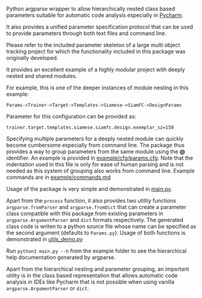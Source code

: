 Python argparse wrapper to allow hierarchically nested class based parameters suitable for automatic code analysis especially in [Pycharm](https://www.jetbrains.com/pycharm/).

It also provides a unified parameter specification protocol that can be used to provide parameters through both text files and command line.

Please refer to the included parameter skeleton of a large multi object tracking project for which the functionality included in this package was originally developed.

It provides an excellent example of a highly modular project with deeply nested and shared modules.

For example, this is one of the deeper instances of module nesting in this example: 

`Params->Trainer->Target->Templates->Siamese->SiamFC->DesignParams`

Parameter for this configuration can be provided as:

`trainer.target.templates.siamese.siamfc.design.exemplar_sz=150`

Specifying multiple parameters for a deeply nested module can quickly become cumbersome especially from command line.
The package thus provides a way to group parameters from the same module using the __@__ identifier.
An example is provided in [example/cfg/params.cfg](example/cfg/params.cfg).
Note that the indentation used in this file is only for ease of human parsing and is not needed as this system of grouping also works from command line.
Example commands are in [example/commands.md](example/commands.md)

Usage of the package is very simple and demonstrated in [main.py](example/main.py).

Apart from the `process` function, it also provides two utility functions `argparse.fromParser` and `argparse.fromDict` that can create a parameter class compatible with this package from existing parameters in  `argparse.ArgumentParser` and `dict` formats respectively.
The generated class code is writen to a python source file whose name can be specified as the second argument (defaults to `Params.py`).
Usage of both functions is demonstrated in [utils_demo.py](example/utils_demo.py)

Run `python3 main.py --h` from the example folder to see the hierarchical help documentation generated by argparse.

Apart from the hierarchical nesting and parameter grouping, an important utility is in the class based representation that allows automatic code analysis in IDEs like Pycharm that is not possible when using vanilla `argparse.ArgumentParser` or `dict`.





>



